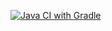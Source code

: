 [![Java CI with Gradle](https://github.com/NikitaLeon/Silenium/actions/workflows/main.yml/badge.svg)](https://github.com/NikitaLeon/Silenium/actions/workflows/main.yml)
